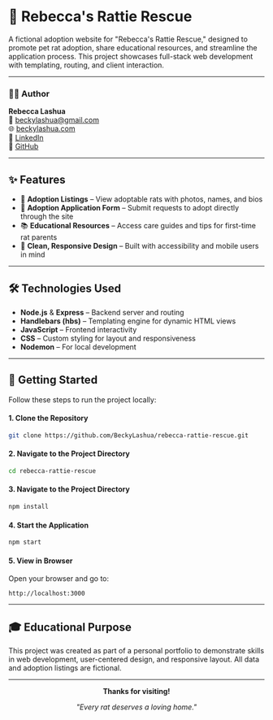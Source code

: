 # 🐁 Rebecca's Rattie Rescue

A fictional adoption website for "Rebecca's Rattie Rescue," designed to promote pet rat adoption, share educational resources, and streamline the application process. This project showcases full-stack web development with templating, routing, and client interaction.

---

### 👩‍💻 Author

**Rebecca Lashua**  
📧 [beckylashua@gmail.com](mailto:beckylashua@gmail.com)  
🌐 [beckylashua.com](https://beckylashua.com)  
🔗 [LinkedIn](https://www.linkedin.com/in/rebecca-lashua-a75096231/)  
🐙 [GitHub](https://github.com/BeckyLashua)

---

## ✨ Features

- 🐾 **Adoption Listings** – View adoptable rats with photos, names, and bios  
- 📝 **Adoption Application Form** – Submit requests to adopt directly through the site  
- 📚 **Educational Resources** – Access care guides and tips for first-time rat parents  
- 🎨 **Clean, Responsive Design** – Built with accessibility and mobile users in mind

---

## 🛠️ Technologies Used

- **Node.js** & **Express** – Backend server and routing  
- **Handlebars (hbs)** – Templating engine for dynamic HTML views  
- **JavaScript** – Frontend interactivity  
- **CSS** – Custom styling for layout and responsiveness  
- **Nodemon** – For local development

---

## 🚀 Getting Started

Follow these steps to run the project locally:

#### 1. Clone the Repository
```bash
git clone https://github.com/BeckyLashua/rebecca-rattie-rescue.git
```
#### 2. Navigate to the Project Directory
```bash
cd rebecca-rattie-rescue
```
#### 3. Navigate to the Project Directory
```bash
npm install
```
#### 4. Start the Application
```bash
npm start
```
#### 5. View in Browser
Open your browser and go to:
```arduino
http://localhost:3000
```

---


## 🎓 Educational Purpose
This project was created as part of a personal portfolio to demonstrate skills in web development, user-centered design, and responsive layout. All data and adoption listings are fictional.

---

<p align="center"><strong>Thanks for visiting!</strong></p>
<p align="center"><em>"Every rat deserves a loving home."</em></p>
